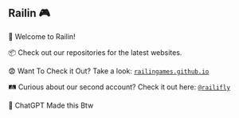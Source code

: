 ## Railin 🎮

🚂 Welcome to Railin!

📦 Check out our repositories for the latest websites.

😨 Want To Check it Out? Take a look: [`railingames.github.io`](https://railingames.github.io)

🛤️ Curious about our second account? Check it out here: [`@railifly`](https://github.com/railifly)

🤖 ChatGPT Made this Btw

